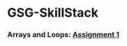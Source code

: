 # GSG-SkillStack


### Arrays and Loops: [Assignment 1](https://github.com/MennaBdair/GSG-SkillStack/blob/main/Assignment1.py)
